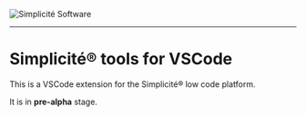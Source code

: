 ![Simplicit&eacute; Software](https://www.simplicite.io/resources/logos/logo250.png)
* * *

Simplicit&eacute;&reg; tools for VSCode
=======================================

This is a VSCode extension for the Simplicit&eacute;&reg; low code platform.

It is in **pre-alpha** stage.